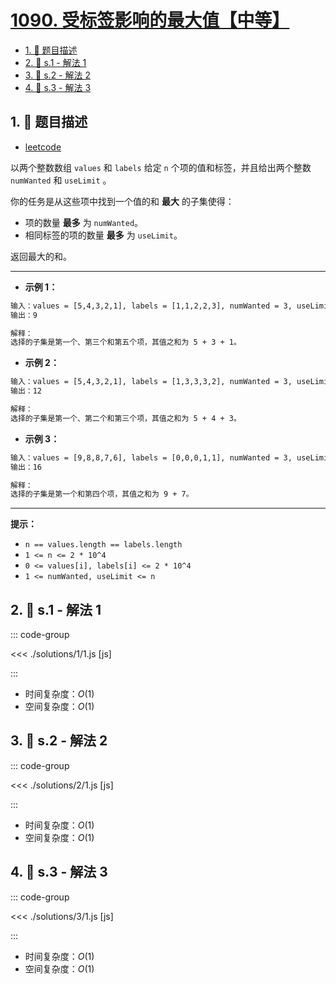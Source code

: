 # [1090. 受标签影响的最大值【中等】](https://github.com/tnotesjs/TNotes.leetcode/tree/main/notes/1090.%20%E5%8F%97%E6%A0%87%E7%AD%BE%E5%BD%B1%E5%93%8D%E7%9A%84%E6%9C%80%E5%A4%A7%E5%80%BC%E3%80%90%E4%B8%AD%E7%AD%89%E3%80%91)

<!-- region:toc -->

- [1. 📝 题目描述](#1--题目描述)
- [2. 🎯 s.1 - 解法 1](#2--s1---解法-1)
- [3. 🎯 s.2 - 解法 2](#3--s2---解法-2)
- [4. 🎯 s.3 - 解法 3](#4--s3---解法-3)

<!-- endregion:toc -->

## 1. 📝 题目描述

- [leetcode](https://leetcode.cn/problems/largest-values-from-labels/)

以两个整数数组 `values` 和 `labels` 给定 `n` 个项的值和标签，并且给出两个整数 `numWanted` 和 `useLimit` 。

你的任务是从这些项中找到一个值的和 **最大** 的子集使得：

- 项的数量 **最多** 为 `numWanted`。
- 相同标签的项的数量 **最多** 为 `useLimit`。

返回最大的和。

---

- **示例 1：**

```txt
输入：values = [5,4,3,2,1], labels = [1,1,2,2,3], numWanted = 3, useLimit = 1
输出：9

解释：
选择的子集是第一个、第三个和第五个项，其值之和为 5 + 3 + 1。
```

- **示例 2：**

```txt
输入：values = [5,4,3,2,1], labels = [1,3,3,3,2], numWanted = 3, useLimit = 2
输出：12

解释：
选择的子集是第一个、第二个和第三个项，其值之和为 5 + 4 + 3。
```

- **示例 3：**

```txt
输入：values = [9,8,8,7,6], labels = [0,0,0,1,1], numWanted = 3, useLimit = 1
输出：16

解释：
选择的子集是第一个和第四个项，其值之和为 9 + 7。
```

---

**提示：**

- `n == values.length == labels.length`
- `1 <= n <= 2 * 10^4`
- `0 <= values[i], labels[i] <= 2 * 10^4`
- `1 <= numWanted, useLimit <= n`

## 2. 🎯 s.1 - 解法 1

::: code-group

<<< ./solutions/1/1.js [js]

:::

- 时间复杂度：$O(1)$
- 空间复杂度：$O(1)$

## 3. 🎯 s.2 - 解法 2

::: code-group

<<< ./solutions/2/1.js [js]

:::

- 时间复杂度：$O(1)$
- 空间复杂度：$O(1)$

## 4. 🎯 s.3 - 解法 3

::: code-group

<<< ./solutions/3/1.js [js]

:::

- 时间复杂度：$O(1)$
- 空间复杂度：$O(1)$
